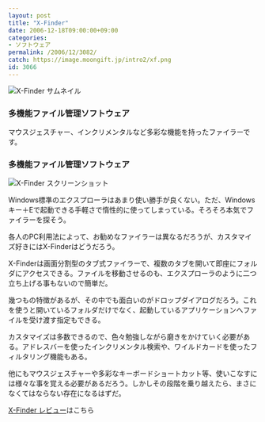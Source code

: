 ```yaml
---
layout: post
title: "X-Finder"
date: 2006-12-18T09:00:00+09:00
categories:
- ソフトウェア
permalink: /2006/12/3082/
catch: https://image.moongift.jp/intro2/xf.png
id: 3066
---
```

 ![X-Finder サムネイル](https://image.moongift.jp/intro2/xf.t.png "X-Finder サムネイル")
  

### 多機能ファイル管理ソフトウェア
  
マウスジェスチャー、インクリメンタルなど多彩な機能を持ったファイラーです。  
<!--more-->  

### 多機能ファイル管理ソフトウェア
  

![X-Finder スクリーンショット](https://image.moongift.jp/intro2/xf.png "X-Finder スクリーンショット")

  

Windows標準のエクスプローラはあまり使い勝手が良くない。ただ、Windowsキー＋Eで起動できる手軽さで惰性的に使ってしまっている。そろそろ本気でファイラーを探そう。

  

各人のPC利用法によって、お勧めなファイラーは異なるだろうが、カスタマイズ好きにはX-Finderはどうだろう。

  

X-Finderは画面分割型のタブ式ファイラーで、複数のタブを開いて即座にフォルダにアクセスできる。ファイルを移動させるのも、エクスプローラのように二つ立ち上げる事もないので簡単だ。

  

幾つもの特徴があるが、その中でも面白いのがドロップダイアログだろう。これを使うと開いているフォルダだけでなく、起動しているアプリケーションへファイルを受け渡す指定もできる。

  

カスタマイズは多数できるので、色々勉強しながら磨きをかけていく必要がある。アドレスバーを使ったインクリメンタル検索や、ワイルドカードを使ったフィルタリング機能もある。

  

他にもマウスジェスチャーや多彩なキーボードショートカット等、使いこなすには様々な事を覚える必要があるだろう。しかしその段階を乗り越えたら、まさになくてはならない存在になるはずだ。

  

[X-Finder レビュー](http://fw.moongift.jp/review/i-3083.html)はこちら

